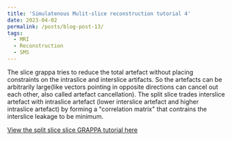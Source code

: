 ```yaml
---
title: 'Simulatenous Mulit-slice reconstruction tutorial 4'
date: 2023-04-02
permalink: /posts/blog-post-13/
tags:
  - MRI
  - Reconstruction
  - SMS
---
```


The slice grappa tries to reduce the total artefact without placing constraints on the intraslice and interslice artifacts. So the artefacts can be arbitrarily large(like vectors pointing in opposite directions can cancel out each other, also called artefact cancellation). The split slice trades interslice artefact with intraslice artefact (lower interslice artefact and higher intraslice artefact) by forming a "correlation matrix" that contrains the interslice leakage to be minimum. 


[View the split slice slice GRAPPA tutorial here](_posts/notebooks/spsliceGrappa.html)
